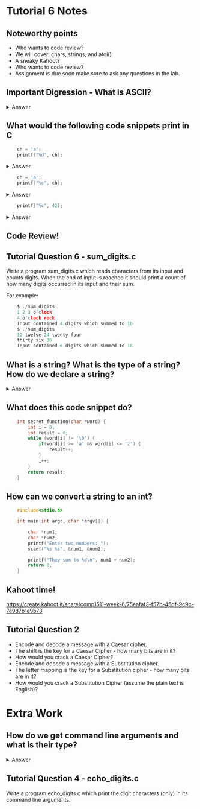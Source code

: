 # Tutorial 6 Notes

## Noteworthy points

* Who wants to code review?
* We will cover: chars, strings, and atoi()
* A sneaky Kahoot?
* Who wants to code review?
* Assignment is due soon make sure to ask any questions in the lab.

## Important Digression - What is ASCII?

<details>
<summary>Answer</summary>
Remember back to week 2 we talked about how can we represent integers in binary. This is the solution to another problem, how can we represent characters in binary? We use ASCII (hint type 'ascii' into the terminal to see what the ASCII table looks like). In effect if we know a sequence of bits (just ones and zeros) is in fact ASCII then we can interpret it as ASCII and instead of rendering their numerical values, for example 42 for '*' we can render it onto the screen as their ASCII values.
</details>

## What would the following code snippets print in C

```c
    ch = 'a';
    printf("%d", ch);
```

<details>
<summary>Answer</summary>
The ASCII value for 'a' which we can find by typing in 'ascii'. It is 97.
</details>

```c
    ch = 'a';
    printf("%c", ch);
```

<details>
<summary>Answer</summary>
The character 'a' as we have told printf to print the character.
</details>

```c
    printf("%c", 42);
```

<details>
<summary>Answer</summary>
The character '*' as we have told printf to print the character representation of 42.
</details>


## Code Review!

## Tutorial Question 6 - sum_digits.c

Write a program sum_digits.c which reads characters from its input and counts digits. When the end of input is reached it should print a count of how many digits occurred in its input and their sum.

For example: 
```c
    $ ./sum_digits
    1 2 3 o'clock
    4 o'clock rock
    Input contained 4 digits which summed to 10
    $ ./sum_digits
    12 twelve 24 twenty four
    thirty six 36
    Input contained 6 digits which summed to 18
```

## What is a string? What is the type of a string? How do we declare a string?

<details>
<summary>Answer</summary>
A string is just an array of characters with a nul-terminator at the end. It is how we print sentences or sequences of characters in C. 

``` c
    char *string = "Hello";
    char string[] = "Hello";
```

</details>

## What does this code snippet do?

```c
    int secret_function(char *word) {
        int i = 0;
        int result = 0;
        while (word[i] != '\0') {
            if(word[i] >= 'a' && word[i] <= 'z') {
                result++;
            }
            i++;
        }
        return result;
    }
```

## How can we convert a string to an int?

```c
    #include<stdio.h>

    int main(int argc, char *argv[]) {

        char *num1;
        char *num2;
        printf("Enter two numbers: ");
        scanf("%s %s", &num1, &num2);

        printf("They sum to %d\n", num1 + num2);
        return 0;
    }
```

## Kahoot time!

https://create.kahoot.it/share/comp1511-week-6/75eafaf3-f57b-45df-9c9c-7e9d7b1e9b73

## Tutorial Question 2

* Encode and decode a message with a Caesar cipher.
* The shift is the key for a Caesar Cipher - how many bits are in it?
* How would you crack a Caesar Cipher?
* Encode and decode a message with a Substitution cipher.
* The letter mapping is the key for a Substitution cipher - how many bits are in it?
* How would you crack a Substitution Cipher (assume the plain text is English)?


# Extra Work

## How do we get command line arguments and what is their type?

<details>
<summary>Answer</summary>
By adding ```int argc, char *argv[]``` to our main function we can access strings passed into the program.
</details>

## Tutorial Question 4 - echo_digits.c

Write a program echo_digits.c which print the digit characters (only) in its command line arguments.